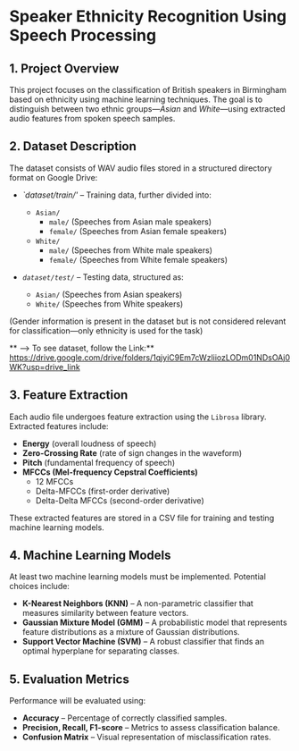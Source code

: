 # **Speaker Ethnicity Recognition Using Speech Processing**  

## **1. Project Overview**  
This project focuses on the classification of British speakers in Birmingham based on ethnicity using machine learning techniques. The goal is to distinguish between two ethnic groups—*Asian* and *White*—using extracted audio features from spoken speech samples.  

## **2. Dataset Description**  
The dataset consists of WAV audio files stored in a structured directory format on Google Drive:  
- *`dataset/train/'* – Training data, further divided into:  
  - `Asian/`  
    - `male/` (Speeches from Asian male speakers)  
    - `female/` (Speeches from Asian female speakers)  
  - `White/`  
    - `male/` (Speeches from White male speakers)  
    - `female/` (Speeches from White female speakers)
      
- *`dataset/test/`* – Testing data, structured as:  
  - `Asian/` (Speeches from Asian speakers)  
  - `White/` (Speeches from White speakers)  

(Gender information is present in the dataset but is not considered relevant for classification—only ethnicity is used for the task)

** --> To see dataset, follow the Link:** https://drive.google.com/drive/folders/1qjyiC9Em7cWzliiozLODm01NDsOAj0WK?usp=drive_link
  
## **3. Feature Extraction**  
Each audio file undergoes feature extraction using the `Librosa` library. Extracted features include:  
- **Energy** (overall loudness of speech)  
- **Zero-Crossing Rate** (rate of sign changes in the waveform)  
- **Pitch** (fundamental frequency of speech)  
- **MFCCs (Mel-frequency Cepstral Coefficients)**  
  - 12 MFCCs  
  - Delta-MFCCs (first-order derivative)  
  - Delta-Delta MFCCs (second-order derivative)  

These extracted features are stored in a CSV file for training and testing machine learning models.

## **4. Machine Learning Models**  
At least two machine learning models must be implemented. Potential choices include:  
- **K-Nearest Neighbors (KNN)** – A non-parametric classifier that measures similarity between feature vectors.  
- **Gaussian Mixture Model (GMM)** – A probabilistic model that represents feature distributions as a mixture of Gaussian distributions.  
- **Support Vector Machine (SVM)** – A robust classifier that finds an optimal hyperplane for separating classes.  

## **5. Evaluation Metrics**  
Performance will be evaluated using:  
- **Accuracy** – Percentage of correctly classified samples.  
- **Precision, Recall, F1-score** – Metrics to assess classification balance.  
- **Confusion Matrix** – Visual representation of misclassification rates.  

